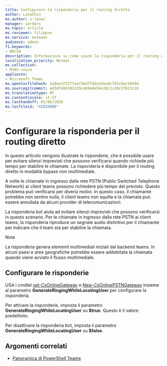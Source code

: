```yaml
---
title: Configurare la risponderia per il routing diretto
author: LanaChin
ms.author: v-lanac
manager: serdars
ms.topic: article
ms.reviewer: filippse
ms.service: msteams
audience: admin
f1.keywords:
- NOCSH
description: Informazioni su come usare la risponderia per il routing diretto per evitare silenzi imprevisti che si verificano quando viene stabilita una chiamata.
localization_priority: Normal
ms.collection:
- M365-voice
appliesto:
- Microsoft Teams
ms.openlocfilehash: 2a9ee3f227faa736d7fdda3ebedc755c8ac5049d
ms.sourcegitcommit: ed3d7ebb193229cab9e0e5be3dc1c28c3f622c1b
ms.translationtype: MT
ms.contentlocale: it-IT
ms.lasthandoff: 02/06/2020
ms.locfileid: "41834996"
---
```

# <a name="set-up-the-ringback-bot-for-direct-routing"></a>Configurare la risponderia per il routing diretto

In questo articolo vengono illustrate le risponderie, che è possibile usare per evitare silenzi imprevisti che possono verificarsi quando richiede più tempo per stabilire le chiamate. La risponderia è disponibile per il routing diretto in modalità bypass non multimediale.

A volte le chiamate in ingresso dalla rete PSTN (Public Switched Telephone Network) ai client teams possono richiedere più tempo del previsto. Questo problema può verificarsi per diversi motivi. In questo caso, il chiamante potrebbe non sentire nulla, il client teams non squilla e la chiamata può essere annullata da alcuni provider di telecomunicazioni.

La risponderia bot aiuta ad evitare silenzi imprevisti che possono verificarsi in questo scenario. Per le chiamate in ingresso dalla rete PSTN ai client teams, la risponderia riproduce un segnale audio distintivo per il chiamante per indicare che il team sta per stabilire la chiamata.

> [!NOTE]
> La risponderia genera elementi multimediali iniziali dal backend teams. In alcuni paesi e aree geografiche potrebbe essere addebitata la chiamata quando viene avviato il flusso multimediale.

## <a name="configure-the-ringback-bot"></a>Configurare le risponderie

USA i cmdlet [set-CsOnlineGateway](https://docs.microsoft.com/powershell/module/skype/set-csonlinepstngateway) e [New-CsOnlinePSTNGateway](https://docs.microsoft.com/powershell/module/skype/new-csonlinepstngateway) insieme al parametro **GenerateRingingWhileLocatingUser** per configurare la risponderia.

Per attivare la risponderie, imposta il parametro **GenerateRingingWhileLocatingUser** su **$true**. Questo è il valore predefinito. 

Per disattivare la risponderia bot, imposta il parametro **GenerateRingingWhileLocatingUser** su **$false**. 

## <a name="related-topics"></a>Argomenti correlati

- [Panoramica di PowerShell Teams](teams-powershell-overview.md)